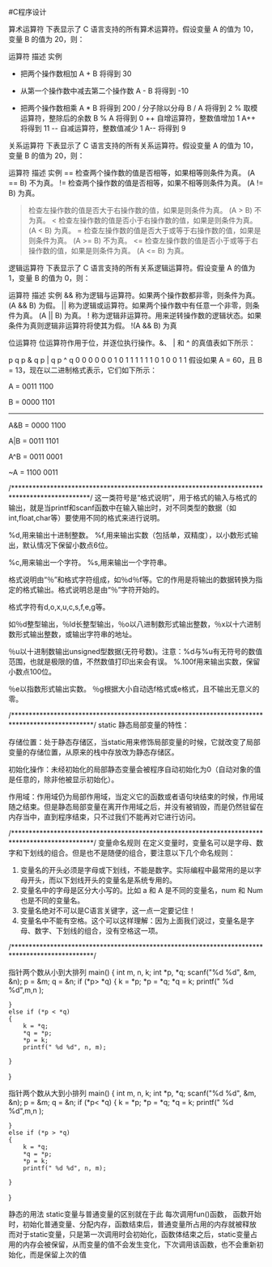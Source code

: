 #C程序设计

算术运算符
下表显示了 C 语言支持的所有算术运算符。假设变量 A 的值为 10，变量 B 的值为 20，则：

运算符	描述	实例
+	把两个操作数相加	                A + B 将得到 30
-	从第一个操作数中减去第二个操作数	A - B 将得到 -10
*	把两个操作数相乘	                A * B 将得到 200
/	分子除以分母	                    B / A 将得到 2
%	取模运算符，整除后的余数	        B % A 将得到 0
++	自增运算符，整数值增加 1	        A++ 将得到 11
--	自减运算符，整数值减少 1	        A-- 将得到 9

关系运算符
下表显示了 C 语言支持的所有关系运算符。假设变量 A 的值为 10，变量 B 的值为 20，则：

运算符	描述	实例
==	检查两个操作数的值是否相等，如果相等则条件为真。	            (A == B) 不为真。
!=	检查两个操作数的值是否相等，如果不相等则条件为真。	            (A != B) 为真。
>	检查左操作数的值是否大于右操作数的值，如果是则条件为真。	    (A > B) 不为真。
<	检查左操作数的值是否小于右操作数的值，如果是则条件为真。	    (A < B) 为真。
>=	检查左操作数的值是否大于或等于右操作数的值，如果是则条件为真。	(A >= B) 不为真。
<=	检查左操作数的值是否小于或等于右操作数的值，如果是则条件为真。	(A <= B) 为真。

逻辑运算符
下表显示了 C 语言支持的所有关系逻辑运算符。假设变量 A 的值为 1，变量 B 的值为 0，则：

运算符	描述	实例
&&	称为逻辑与运算符。如果两个操作数都非零，则条件为真。	                           (A && B) 为假。
||	称为逻辑或运算符。如果两个操作数中有任意一个非零，则条件为真。	                   (A || B) 为真。
!	称为逻辑非运算符。用来逆转操作数的逻辑状态。如果条件为真则逻辑非运算符将使其为假。 !(A && B) 为真

位运算符
位运算符作用于位，并逐位执行操作。&、 | 和 ^ 的真值表如下所示：

p	q	p & q	p | q	p ^ q
0	0	  0	      0	      0
0	1	  0	      1       1
1	1	  1	      1	      0
1	0	  0	      1	      1
假设如果 A = 60，且 B = 13，现在以二进制格式表示，它们如下所示：

A = 0011 1100

B = 0000 1101

-----------------

A&B = 0000 1100

A|B = 0011 1101

A^B = 0011 0001

~A  = 1100 0011

/**********************************************************************************************/
这一类符号是“格式说明”，用于格式的输入与格式的输出，就是当printf和scanf函数中在输入输出时，对不同类型的数据（如int,float,char等）要使用不同的格式来进行说明。

%d,用来输出十进制整数。
%f,用来输出实数（包括单，双精度），以小数形式输出，默认情况下保留小数点6位。

%c,用来输出一个字符。
%s,用来输出一个字符串。

格式说明由“％”和格式字符组成，如％d％f等。它的作用是将输出的数据转换为指定的格式输出。格式说明总是由“％”字符开始的。 

格式字符有d,o,x,u,c,s,f,e,g等。 

如％d整型输出，％ld长整型输出，％o以八进制数形式输出整数，％x以十六进制数形式输出整数，或输出字符串的地址。

％u以十进制数输出unsigned型数据(无符号数)。注意：%d与%u有无符号的数值范围，也就是极限的值，不然数值打印出来会有误。
%.100f用来输出实数，保留小数点100位。

％e以指数形式输出实数。
％g根据大小自动选f格式或e格式，且不输出无意义的零。

/***********************************************************************************************/
static 静态局部变量的特性：

存储位置：处于静态存储区，当static用来修饰局部变量的时候，它就改变了局部变量的存储位置，从原来的栈中存放改为静态存储区。

初始化操作：未经初始化的局部静态变量会被程序自动初始化为0（自动对象的值是任意的，除非他被显示初始化）。

作用域：作用域仍为局部作用域，当定义它的函数或者语句块结束的时候，作用域随之结束。但是静态局部变量在离开作用域之后，并没有被销毁，而是仍然驻留在内存当中，直到程序结束，只不过我们不能再对它进行访问。

/***********************************************************************************************/
变量命名规则
在定义变量时，变量名可以是字母、数字和下划线的组合。但是也不是随便的组合，要注意以下几个命名规则：

1) 变量名的开头必须是字母或下划线，不能是数字。实际编程中最常用的是以字母开头，而以下划线开头的变量名是系统专用的。
2) 变量名中的字母是区分大小写的。比如 a 和 A 是不同的变量名，num 和 Num 也是不同的变量名。
3) 变量名绝对不可以是C语言关键字，这一点一定要记住！
4) 变量名中不能有空格。这个可以这样理解：因为上面我们说过，变量名是字母、数字、下划线的组合，没有空格这一项。

/***********************************************************************************************/

指针两个数从小到大排列
main()
{
	int m, n, k;
	int *p, *q;
	scanf("%d %d", &m, &n);
	p = &m;
	q = &n;
	if (*p> *q)
	{
		k = *p;
		*p = *q;
		*q = k;
		printf(" %d %d",m,n );
       
	}
	else if (*p < *q)
	{
		k = *q;
		*q = *p;
		*p = k;
		printf(" %d %d", n, m);

	}
}

指针两个数从大到小排列
main()
{
	int m, n, k;
	int *p, *q;
	scanf("%d %d", &m, &n);
	p = &m;
	q = &n;
	if (*p< *q)
	{
		k = *p;
		*p = *q;
		*q = k;
		printf(" %d %d",m,n );
       
	}
	else if (*p > *q)
	{
		k = *q;
		*q = *p;
		*p = k;
		printf(" %d %d", n, m);

	}
}

静态的用法
static变量与普通变量的区别就在于此
每次调用fun()函数，
函数开始时，初始化普通变量、分配内存，函数结束后，普通变量所占用的内存就被释放
而对于static变量，只是第一次调用时会初始化，函数体结束之后，static变量占用的内存会被保留，从而变量的值不会发生变化，下次调用该函数，也不会重新初始化，而是保留上次的值















